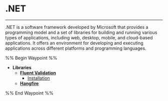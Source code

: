 # .NET
---

.NET is a software framework developed by Microsoft that provides a programming model and a set of libraries for building and running various types of applications, including web, desktop, mobile, and cloud-based applications. It offers an environment for developing and executing applications across different platforms and programming languages.

%% Begin Waypoint %%
- **Libraries**
	- **[Fluent Validation](./Libraries/Fluent%20Validation/Fluent%20Validation.md)**
		- [Installation](./Libraries/Fluent%20Validation/Installation.md)
	- **[Hangfire](./Libraries/Hangfire/Hangfire.md)**

%% End Waypoint %%

